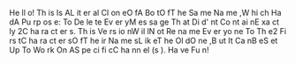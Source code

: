 He
ll
o!
Th
is
Is
AL
it
er
al
Cl
on
eO
fA
Bo
tO
fT
he
Sa
me
Na
me
,W
hi
ch
Ha
dA
Pu
rp
os
e:
To
De
le
te
Ev
er
yM
es
sa
ge
Th
at
Di
d'
nt
Co
nt
ai
nE
xa
ct
ly
2C
ha
ra
ct
er
s.
Th
is
Ve
rs
io
nW
il
lN
ot
Re
na
me
Ev
er
yo
ne
To
Th
e2
Fi
rs
tC
ha
ra
ct
er
sO
fT
he
ir
Na
me
sL
ik
eT
he
Ol
dO
ne
,B
ut
It
Ca
nB
eS
et
Up
To
Wo
rk
On
AS
pe
ci
fi
cC
ha
nn
el
(s
).
Ha
ve
Fu
n!
